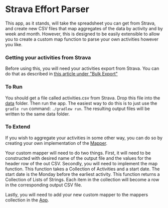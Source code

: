 # Strava Effort Parser
This app, as it stands, will take the 
spreadsheet you can get from Strava, and create new CSV files that map aggregates of the data by activity 
and by week and month. However, this is designed to be easily extensible to allow you to create a custom map
function to parse your own activities however you like.

### Getting your activities from Strava
Before using this, you will need your activities export from Strava. 
You can do that as described in [this article under "Bulk Export"](https://support.strava.com/hc/en-us/articles/216918437-Exporting-your-Data-and-Bulk-Export)

### To Run
You should get a file called activities.csv from Strava. Drop this file into the [data](https://github.com/jondejong/strava-effort-parser/tree/main/data)
folder. Then run the app. The easiest way to do this is to just use the `gradle run` command:
```./gradlew run```. The resulting output files will be written to the same data folder.

### To Extend
If you wish to aggregate your activities in some other way, you can do so by 
creating your own implementation of the [Mapper](https://github.com/jondejong/strava-effort-parser/blob/main/app/src/main/kotlin/strava/effort/parser/mapper/Mapper.kt).

Your custom mapper will need to do two things. First, it will need to be constructed with desired name of
the output file and the values for the header row of the out CSV. Secondly, you will need to implement the 
map function. This function takes a Collection of Activities and a start date. The start date is the Monday before the 
earliest activity. This function returns a Collection of Lists of Strings. Each item in the collection will become
a row in the corresponding output CSV file.

Lastly, you will need to add your new custom mapper to the mappers collection in the [App](https://github.com/jondejong/strava-effort-parser/blob/main/app/src/main/kotlin/strava/effort/parser/App.kt).
